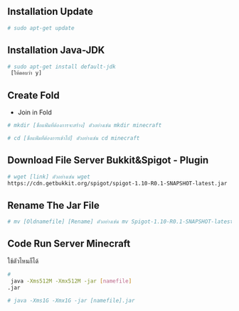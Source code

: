 ## Installation Update
```bash
# sudo apt-get update
```
## Installation Java-JDK
```bash
# sudo apt-get install default-jdk
 [ให้ตอบว่า y]
```
## Create Fold 
-  Join in Fold
```bash
# mkdir [ชื่อแฟ้มที่ต้องการจะสร้าง] ตัวอย่างเช่น mkdir minecraft
```
```bash
# cd [ชื่อแฟ้มที่ต้องการเข้าไป] ตัวอย่างเช่น cd minecraft
```
## Download File Server Bukkit&Spigot - Plugin
```bash
# wget [link] ตัวอย่างเช่น wget 
https://cdn.getbukkit.org/spigot/spigot-1.10-R0.1-SNAPSHOT-latest.jar
```

## Rename The Jar File 
```bash
# mv [Oldnamefile] [Rename] ตัวอย่างเช่น mv Spigot-1.10-R0.1-SNAPSHOT-latest.jar Spigot.jar
```

## Code Run Server Minecraft
ใช้ตัวไหนก็ได้
```bash
#
 java -Xms512M -Xmx512M -jar [namefile]
.jar
```
```bash
# java -Xms1G -Xmx1G -jar [namefile].jar
